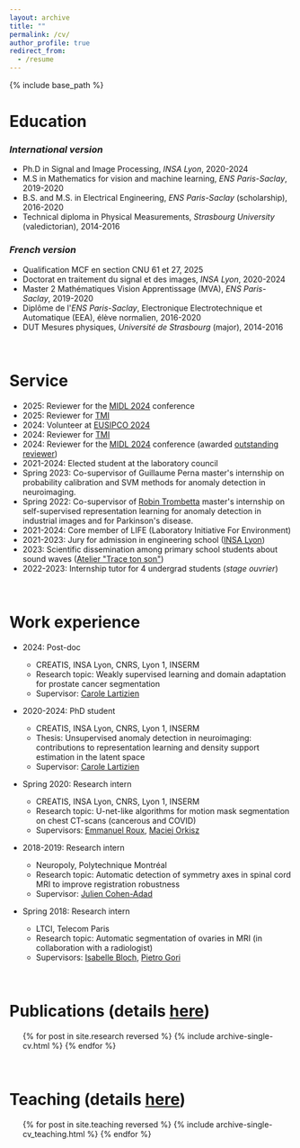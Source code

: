 ```yaml
---
layout: archive
title: ""
permalink: /cv/
author_profile: true
redirect_from:
  - /resume
---
```


{% include base_path %}

# Education  
### _International version_


* Ph.D in Signal and Image Processing, _INSA Lyon_, 2020-2024
* M.S in Mathematics for vision and machine learning, _ENS Paris-Saclay_, 2019-2020
* B.S. and M.S. in Electrical Engineering, _ENS Paris-Saclay_ (scholarship), 2016-2020
* Technical diploma in Physical Measurements, _Strasbourg University_ (valedictorian), 2014-2016


### _French version_

* Qualification MCF en section CNU 61 et 27, 2025
* Doctorat en traitement du signal et des images, _INSA Lyon_, 2020-2024
* Master 2 Mathématiques Vision Apprentissage (MVA), _ENS Paris-Saclay_, 2019-2020
* Diplôme de l'_ENS Paris-Saclay_, Electronique Electrotechnique et Automatique (EEA), élève normalien, 2016-2020
* DUT Mesures physiques, _Université de Strasbourg_ (major), 2014-2016

<br>
   

Service
======
* 2025: Reviewer for the [MIDL 2024](https://2025.midl.io/) conference
* 2025: Reviewer for [TMI](https://www.ieeetmi.org/)
* 2024: Volunteer at [EUSIPCO 2024](https://eusipcolyon.sciencesconf.org/)
* 2024: Reviewer for [TMI](https://www.ieeetmi.org/)
* 2024: Reviewer for the [MIDL 2024](https://2024.midl.io/) conference (awarded [outstanding reviewer](https://2024.midl.io/awards))
* 2021-2024: Elected student at the laboratory council
* Spring 2023: Co-supervisor of Guillaume Perna master's internship on probability calibration and SVM methods for anomaly detection in neuroimaging.
* Spring 2022: Co-supervisor of [Robin Trombetta](https://scholar.google.com/citations?user=r4WVLoMAAAAJ&hl=fr&oi=ao) master's internship on self-supervised representation learning for anomaly detection in industrial images and for Parkinson's disease.
* 2021-2024: Core member of LIFE (Laboratory Initiative For Environment)
* 2021-2023: Jury for admission in engineering school ([INSA Lyon](https://www.insa-lyon.fr/en/))
* 2023: Scientific dissemination among primary school students about sound waves ([Atelier "Trace ton son"](https://www.creatis.insa-lyon.fr/site/fr/animation-scientifique-grand-public-atelier-trace-ton-son))
* 2022-2023: Internship tutor for 4 undergrad students (_stage ouvrier_)

<br>
   

Work experience
======

* 2024: Post-doc
  * CREATIS, INSA Lyon, CNRS, Lyon 1, INSERM
  * Research topic: Weakly supervised learning and domain adaptation for prostate cancer segmentation
  * Supervisor: [Carole Lartizien](https://www.creatis.insa-lyon.fr/~lartizien/)

* 2020-2024: PhD student
  * CREATIS, INSA Lyon, CNRS, Lyon 1, INSERM
  * Thesis: Unsupervised anomaly detection in neuroimaging: contributions to representation learning and density support estimation in the latent space
  * Supervisor: [Carole Lartizien](https://www.creatis.insa-lyon.fr/~lartizien/)

* Spring 2020: Research intern
  * CREATIS, INSA Lyon, CNRS, Lyon 1, INSERM
  * Research topic: U-net-like algorithms for motion mask segmentation on chest CT-scans (cancerous and COVID)
  * Supervisors: [Emmanuel Roux](https://www.creatis.insa-lyon.fr/~roux/), [Maciej Orkisz](https://www.creatis.insa-lyon.fr/site/fr/users/orkisz)

* 2018-2019: Research intern
  * Neuropoly, Polytechnique Montréal
  * Research topic: Automatic detection of symmetry axes in spinal cord MRI to improve registration robustness
  * Supervisor: [Julien Cohen-Adad](http://neuro.polymtl.ca/team/faculty/julien-cohen-adad.html)

* Spring 2018: Research intern
  * LTCI, Telecom Paris
  * Research topic: Automatic segmentation of ovaries in MRI (in collaboration with a radiologist)
  * Supervisors: [Isabelle Bloch](https://www.telecom-paris.fr/fr/recherche/laboratoires/laboratoire-traitement-et-communication-de-linformation-ltci/nos-chercheurs/chercheurs-en-vue/isabelle-bloch), [Pietro Gori](https://perso.telecom-paristech.fr/pgori/)
  
 <br>
   



Publications (details [here](/research/))
======
  <ul>{% for post in site.research reversed %}
    {% include archive-single-cv.html %}
  {% endfor %}</ul>
  
 
<br>
   

Teaching (details [here](/teaching/))
======
  <ul>{% for post in site.teaching reversed %}
    {% include archive-single-cv_teaching.html %}
  {% endfor %}</ul>
  

